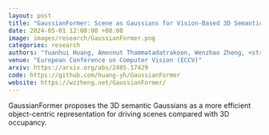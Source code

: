 ```yaml
---
layout: post
title: "GaussianFormer: Scene as Gaussians for Vision-Based 3D Semantic Occupancy Prediction"
date: 2024-05-01 12:00:00 +08:00
image: images/research/GaussianFormer.png
categories: research
authors: "Yuanhui Huang, Amonnut Thammatadatrakoon, Wenzhao Zheng, <strong>Yunpeng Zhang</strong>, Dalong Du, Jiwen Lu"
venue: "European Conference on Computer Vision (ECCV)"
arxiv: https://arxiv.org/abs/2405.17429
code: https://github.com/huang-yh/GaussianFormer
website: https://wzzheng.net/GaussianFormer/
---
```

GaussianFormer proposes the 3D semantic Gaussians as a more efficient object-centric representation for driving scenes compared with 3D occupancy.